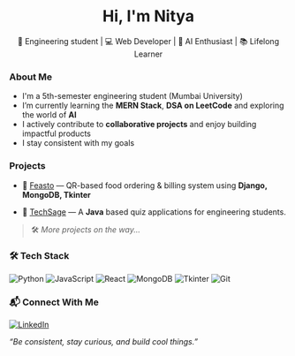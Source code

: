 <h1 align="center">Hi, I'm Nitya </h1>
<p align="center">🚀 Engineering student | 💻 Web Developer | 🤖 AI Enthusiast | 📚 Lifelong Learner</p>



###  About Me

-  I'm a 5th-semester engineering student (Mumbai University)
-  I’m currently learning the **MERN Stack**, **DSA on LeetCode** and exploring the world of **AI**
-  I actively contribute to **collaborative projects** and enjoy building impactful products
-  I stay consistent with my goals 



###  Projects

- 📱 [Feasto](https://github.com/SHUBHAM2775/Feasto-Python) — QR-based food ordering & billing system using **Django, MongoDB, Tkinter**
<!--- 🧠 [Mindmate](https://github.com/your-mindmate-repo) — Mental health chatbot for follow-up support, trained on expert data -->
- 🤝 [TechSage](https://github.com/SHUBHAM2775/TECHSAGE) — A **Java** based quiz applications for engineering students.

> 🛠️ *More projects on the way...*



### 🛠️ Tech Stack

![Python](https://img.shields.io/badge/-Python-3776AB?logo=python&logoColor=white&style=flat)
![JavaScript](https://img.shields.io/badge/-JavaScript-F7DF1E?logo=javascript&logoColor=black&style=flat)
![React](https://img.shields.io/badge/-React-61DAFB?logo=react&logoColor=black&style=flat)
![MongoDB](https://img.shields.io/badge/-MongoDB-47A248?logo=mongodb&logoColor=white&style=flat)
![Tkinter](https://img.shields.io/badge/-Tkinter-FFCD00?style=flat&logo=python)
![Git](https://img.shields.io/badge/-Git-F05032?logo=git&logoColor=white&style=flat)


<!--
### 📊 GitHub Stats

<p align="center">
  <img src="https://github-readme-stats.vercel.app/api?username=S-Nitya&show_icons=true&theme=github_dark&hide_title=true" height="150" />
  <img src="https://github-readme-stats.vercel.app/api/top-langs/?username=S-Nitya&layout=compact&theme=github_dark" height="150"/>
</p>
-->


### 📬 Connect With Me

[![LinkedIn](https://img.shields.io/badge/-LinkedIn-blue?style=flat&logo=linkedin)](https://www.linkedin.com/in/nitya-singh-13a443311/)
<!-- [![GitHub](https://img.shields.io/badge/-GitHub-black?style=flat&logo=github)](https://github.com/S-Nitya)  -->


*“Be consistent, stay curious, and build cool things.”*
